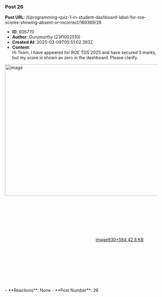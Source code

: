 ### Post 26
**Post URL**: /t/programming-quiz-1-in-student-dashboard-label-for-roe-scores-showing-absent-or-incorrect/169369/26
- **ID**: 605770
- **Author**: Gurumurthy (23f1002510)
- **Created At**: 2025-03-09T05:51:02.393Z
- **Content**:  
  Hi Team, I have appeared for ROE TDS 2025 and have secured 3 marks, but my score is shown as zero in the dashboard.
Please clarify.<br>
<div class="lightbox-wrapper"><a class="lightbox" href="https://europe1.discourse-cdn.com/flex013/uploads/iitm/original/3X/2/b/2b56299cd6d1e7c1ae549426fb08868d5a6befc7.png" data-download-href="/uploads/short-url/6bn8hIaFe1wla4ixrnmi72Lu7pt.png?dl=1" title="image" rel="noopener nofollow ugc"><img src="https://europe1.discourse-cdn.com/flex013/uploads/iitm/original/3X/2/b/2b56299cd6d1e7c1ae549426fb08868d5a6befc7.png" alt="image" data-base62-sha1="6bn8hIaFe1wla4ixrnmi72Lu7pt" width="690" height="433" data-dominant-color="BCACAC"><div class="meta"><svg class="fa d-icon d-icon-far-image svg-icon" aria-hidden="true"><use href="#far-image"></use></svg><span class="filename">image</span><span class="informations">930×584 42.8 KB</span><svg class="fa d-icon d-icon-discourse-expand svg-icon" aria-hidden="true"><use href="#discourse-expand"></use></svg></div></a></div>
- **Reactions**: None
- **Post Number**: 26

